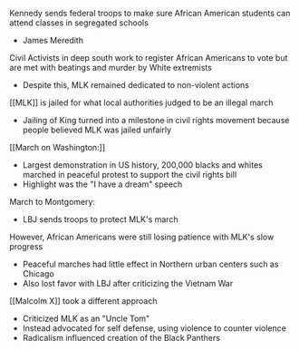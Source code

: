 
Kennedy sends federal troops to make sure African American students can attend classes in segregated schools
- James Meredith

Civil Activists in deep south work to register African Americans to vote but are met with beatings and murder by White extremists
- Despite this, MLK remained dedicated to non-violent actions

[[MLK]] is jailed for what local authorities judged to be an illegal march
- Jailing of King turned into a milestone in civil rights movement because people believed MLK was jailed unfairly

[[March on Washington:]]
- Largest demonstration in US history, 200,000 blacks and whites marched in peaceful protest to support the civil rights bill
- Highlight was the "I have a dream" speech

March to Montgomery:
- LBJ sends troops to protect MLK's march

However, African Americans were still losing patience with MLK's slow progress 
- Peaceful marches had little effect in Northern urban centers such as Chicago
- Also lost favor with LBJ after criticizing the Vietnam War

[[Malcolm X]] took a different approach
- Criticized MLK as an "Uncle Tom" 
- Instead advocated for self defense, using violence to counter violence
- Radicalism influenced creation of the Black Panthers




